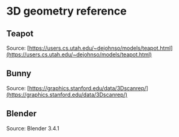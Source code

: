# 3D geometry reference

## Teapot

Source: [https://users.cs.utah.edu/~dejohnso/models/teapot.html](https://users.cs.utah.edu/~dejohnso/models/teapot.html)

## Bunny

Source: [https://graphics.stanford.edu/data/3Dscanrep/](https://graphics.stanford.edu/data/3Dscanrep/)

## Blender

Source: Blender 3.4.1
